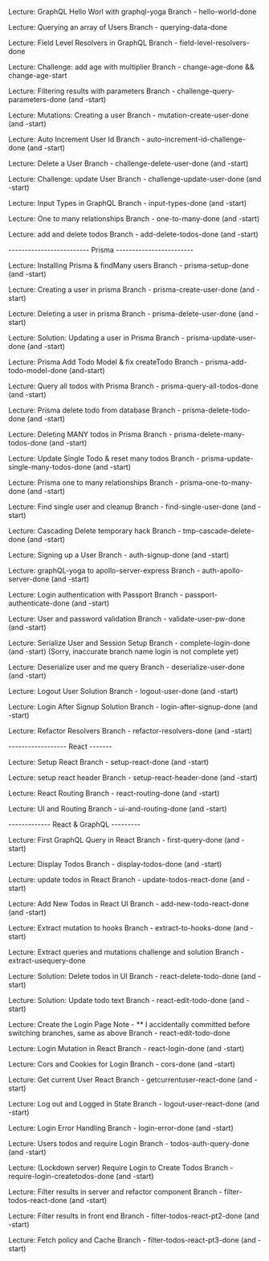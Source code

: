 Lecture: GraphQL Hello Worl with graphql-yoga
Branch - hello-world-done

Lecture: Querying an array of Users
Branch - querying-data-done

Lecture: Field Level Resolvers in GraphQL
Branch - field-level-resolvers-done

Lecture: Challenge: add age with multiplier
Branch - change-age-done && change-age-start

Lecture: Filtering results with parameters
Branch - challenge-query-parameters-done (and -start)

Lecture: Mutations: Creating a user
Branch - mutation-create-user-done (and -start)

Lecture: Auto Increment User Id
Branch - auto-increment-id-challenge-done (and -start)

Lecture: Delete a User
Branch - challenge-delete-user-done (and -start)

Lecture: Challenge: update User
Branch - challenge-update-user-done (and -start)

Lecture: Input Types in GraphQL
Branch - input-types-done (and -start)

Lecture: One to many relationships
Branch - one-to-many-done (and -start)

Lecture: add and delete todos
Branch - add-delete-todos-done (and -start)

------------------------- Prisma ------------------------

Lecture: Installing Prisma & findMany users
Branch - prisma-setup-done (and -start)

Lecture: Creating a user in prisma
Branch - prisma-create-user-done (and -start)

Lecture: Deleting a user in prisma
Branch - prisma-delete-user-done (and -start)

Lecture: Solution: Updating a user in Prisma
Branch - prisma-update-user-done (and -start)

Lecture: Prisma Add Todo Model & fix createTodo
Branch - prisma-add-todo-model-done (and-start)

Lecture: Query all todos with Prisma
Branch - prisma-query-all-todos-done (and -start)

Lecture: Prisma delete todo from database
Branch - prisma-delete-todo-done (and -start)

Lecture: Deleting MANY todos in Prisma
Branch - prisma-delete-many-todos-done (and -start)

Lecture: Update Single Todo & reset many todos
Branch - prisma-update-single-many-todos-done (and -start)

Lecture: Prisma one to many relationships
Branch - prisma-one-to-many-done (and -start)

Lecture: Find single user and cleanup
Branch - find-single-user-done (and -start)

Lecture: Cascading Delete temporary hack
Branch - tmp-cascade-delete-done (and -start)

Lecture: Signing up a User
Branch - auth-signup-done (and -start)

Lecture: graphQL-yoga to apollo-server-express
Branch - auth-apollo-server-done (and -start)

Lecture: Login authentication with Passport
Branch - passport-authenticate-done (and -start)

Lecture: User and password validation
Branch - validate-user-pw-done (and -start)

Lecture: Serialize User and Session Setup
Branch - complete-login-done (and -start) (Sorry, inaccurate branch name login is not complete yet)

Lecture: Deserialize user and me query
Branch - deserialize-user-done (and -start)

Lecture: Logout User Solution
Branch - logout-user-done (and -start)

Lecture: Login After Signup Solution
Branch - login-after-signup-done (and -start)

Lecture: Refactor Resolvers
Branch - refactor-resolvers-done (and -start)

------------------ React -------

Lecture: Setup React
Branch - setup-react-done (and -start)

Lecture: setup react header
Branch - setup-react-header-done (and -start)

Lecture: React Routing
Branch - react-routing-done (and -start)

Lecture: UI and Routing
Branch - ui-and-routing-done (and -start)

------------- React & GraphQL ---------

Lecture: First GraphQL Query in React
Branch - first-query-done (and -start)

Lecture: Display Todos
Branch - display-todos-done (and -start)

Lecture: update todos in React
Branch - update-todos-react-done (and -start)

Lecture: Add New Todos in React UI
Branch - add-new-todo-react-done (and -start)

Lecture: Extract mutation to hooks
Branch - extract-to-hooks-done (and -start)

Lecture: Extract queries and mutations challenge and solution
Branch - extract-usequery-done

Lecture: Solution: Delete todos in UI
Branch - react-delete-todo-done (and -start)

Lecture: Solution: Update todo text
Branch - react-edit-todo-done (and -start)

Lecture: Create the Login Page
Note - \*\* I accidentally committed before switching branches, same as above
Branch - react-edit-todo-done

Lecture: Login Mutation in React
Branch - react-login-done (and -start)

Lecture: Cors and Cookies for Login
Branch - cors-done (and -start)

Lecture: Get current User React
Branch - getcurrentuser-react-done (and -start)

Lecture: Log out and Logged in State
Branch - logout-user-react-done (and -start)

Lecture: Login Error Handling
Branch - login-error-done (and -start)

Lecture: Users todos and require Login
Branch - todos-auth-query-done (and -start)

Lecture: (Lockdown server) Require Login to Create Todos
Branch - require-login-createtodos-done (and -start)

Lecture: Filter results in server and refactor component
Branch - filter-todos-react-done (and -start)

Lecture: Filter results in front end
Branch - filter-todos-react-pt2-done (and -start)

Lecture: Fetch policy and Cache
Branch - filter-todos-react-pt3-done (and -start)
